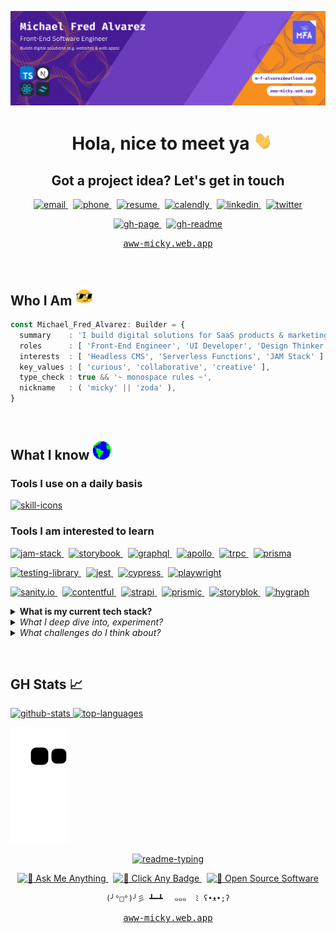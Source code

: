 ![🎈](./assets/images/banner.png)

<div align="center">
  <h1>
    &nbsp;
    <b>Hola, nice to meet ya</b>
    <img alt="👋" width="30" src="./assets/gifs/wave.gif" />
  </h1>

  <h2>
    <span>Got a project idea?</span>
    <span>Let's get in touch</span>
  </h2>

  [ ![email][email-badge] ][email-link] &nbsp;
  [ ![phone][phone-badge] ][phone-link] &nbsp;
  [ ![resume][resume-badge] ][resume-link] &nbsp;
  [ ![calendly][calendly-badge] ][calendly-link] &nbsp;
  [ ![linkedin][linkedin-badge] ][linkedin-link] &nbsp;
  [ ![twitter][twitter-badge] ][twitter-link]

  [ ![gh-page][gh-page-badge] ][gh-page-link] &nbsp;
  [ ![gh-readme][gh-readme-badge] ][gh-readme-link]

  <kbd><a href="https://aww-micky.web.app">aww-micky.web.app</a></kbd>
</div>

![<hr />][hr-snapshot]

## Who I Am <img alt="😎" width="30" src="./assets/gifs/sunglasses.gif" />

```ts
const Michael_Fred_Alvarez: Builder = {
  summary    : 'I build digital solutions for SaaS products & marketing agencies',
  roles      : [ 'Front-End Engineer', 'UI Developer', 'Design Thinker' ],
  interests  : [ 'Headless CMS', 'Serverless Functions', 'JAM Stack' ],
  key_values : [ 'curious', 'collaborative', 'creative' ],
  type_check : true && '~ 𝚖𝚘𝚗𝚘𝚜𝚙𝚊𝚌𝚎 𝚛𝚞𝚕𝚎𝚜 ~',
  nickname   : ( 'micky' || 'zoda' ),
}
```

![<hr />][hr-snapshot]

## What I know <img alt="🌎" width="30" src="./assets/gifs/earth.gif" />

### Tools I use on a daily basis

<a 
target="_blank" 
title="open 'skill icons' repo" 
href="https://github.com/tandpfun/skill-icons#readme">
  <img 
  alt="skill-icons" 
  src="https://skillicons.dev/icons?i=ts,nextjs,react,tailwind,sass,figma,vscode,git" 
  />
</a>

### Tools I am interested to learn

[ ![jam-stack][jam-stack-badge] ][jam-stack-link] &nbsp;
[ ![storybook][storybook-badge] ][storybook-link] &nbsp;
[ ![graphql][graphql-badge] ][graphql-link] &nbsp;
[ ![apollo][apollo-badge] ][apollo-link] &nbsp;
[ ![trpc][trpc-badge] ][trpc-link] &nbsp;
[ ![prisma][prisma-badge] ][prisma-link]

[ ![testing-library][testing-library-badge] ][testing-library-link] &nbsp;
[ ![jest][jest-badge] ][jest-link] &nbsp;
[ ![cypress][cypress-badge] ][cypress-link] &nbsp;
[ ![playwright][playwright-badge] ][playwright-link]

[ ![sanity.io][sanity-badge] ][sanity-link] &nbsp;
[ ![contentful][contentful-badge] ][contentful-link] &nbsp;
[ ![strapi][strapi-badge] ][strapi-link] &nbsp;
[ ![prismic][prismic-badge] ][prismic-link] &nbsp;
[ ![storyblok][storyblok-badge] ][storyblok-link] &nbsp;
[ ![hygraph][hygraph-badge] ][hygraph-link]



<details>
<summary>
<b>What is my current tech stack?</b>
</summary>


<table>
<tbody>
<!-- BASE - Web Development -->
<tr>
  <td>
  <details>
  <summary>
  <code>BASE - Web Development</code>
  </summary>
  
  ```
  TypeScript        :: type safety transpiler
  Vite              :: build tool
  Next.js           :: SSR & SSG framework
  React             :: js framework/library
  ```

  </details>
  </td>
  <td>

  [ ![typescript][typescript-badge] ][typescript-link]
  [ ![vite][vite-badge] ][vite-link]
  [ ![next.js][next.js-badge] ][next.js-link]
  [ ![react][react-badge] ][react-link]

  </td>
</tr>
<!-- UI - Component-Driven Development -->
<tr>
  <td>
  <details>
  <summary>
  <code>UI - Component-Driven Development</code>
  </summary>
  
  ```
  Sass              :: css preprocessor
  Tailwind CSS      :: css framework/library
  Twin Macro        :: tailwind compiler tool
  Styled-Components :: css-in-jsx
  Framer Motion     :: react motion library
  ```

  </details>
  </td>
  <td>

  [ ![sass][sass-badge] ][sass-link]
  [ ![tailwind-css][tailwind-css-badge] ][tailwind-css-link]
  [ ![twin-macro][twin-macro-badge] ][twin-macro-link]
  [ ![styled-components][styled-components-badge] ][styled-components-link]
  [ ![framer-motion][framer-motion-badge] ][framer-motion-link]

  </td>
</tr>
<!-- API - Data-Driven Development -->
<tr>
  <td>
  <details>
  <summary>
  <code>API - Data-Driven Development</code>
  </summary>
  
  ```
  Zustand         :: global state management (for ui data)
  React Query     :: async state management (for api data)
  React Router    :: routing state management
  React Hook Form :: form state management
  Zod             :: schema declaration & validation
  Ky              :: promise-based http request
  ```

  </details>
  </td>
  <td>

  [ ![zustand][zustand-badge] ][zustand-link]
  [ ![react-query][react-query-badge] ][react-query-link]
  [ ![react-router][react-router-badge] ][react-router-link]
  [ ![react-hook-form][react-hook-form-badge] ][react-hook-form-link]
  [ ![zod][zod-badge] ][zod-link]
  [ ![ky][ky-badge] ][ky-link]

  </td>
</tr>
</tbody>
</table>
</details>



<details>
<summary>
<i>What I deep dive into, experiment?</i>
</summary>
<br />

| | |
| - | - |
| Framer Motion     | [ ![framer-motion][framer-motion-badge] ][framer-motion-link] |
| Three.js | [ ![three.js][three.js-badge] ][three.js-link] |
| P5.js    | [ ![p5.js][p5.js-badge] ][p5.js-link] |
| Green Sock (GSAP) | [ ![green-sock][green-sock-badge] ][green-sock-link] |
| WebGL    | [ ![webgl][webgl-badge] ][webgl-link] |
| SVG (Animation)   | [ ![svg][svg-badge] ][svg-link] |
| Canvas   | [ ![canvas][canvas-badge] ][canvas-link] |
</details>

<details>
<summary>
<i>What challenges do I think about?</i>
</summary>
<br />

> How to build from design system to ui library?

`e.g.` figma, zeplin, react, storybook

> How to type check specific data?

`e.g.` async data, form data, generic props

> How to integrate these technologies?

`e.g.` tRPC, Prisma, PlanetScale

> How to compose content strategy for Headless CMS projects?

`i.e.` content structure, repeat content usage, real-time collaboration

> How to improve & maintain web performance for build time?

`i.e.` import sizes, image optimizations, reusable components

> How to manage service costs?
  
`i.e.` api usage, run server, data analytics

> What otherly things can I learn to make?

- creative coding
- generative art
- digital art (media, interactive)

</details>

![<hr />][hr-snapshot]

<!-- ## Have a project idea? Let's talk -->

## GH Stats 📈

<a 
target="_blank" 
title="open 'github-readme-stats' repo" 
href="https://github.com/anuraghazra/github-readme-stats#readme">
  <img 
  height="165" 
  alt="github-stats" 
  src="https://github-readme-stats.vercel.app/api?username=awwmicky&theme=blue-green&include_all_commits=true&count_private=true&show_icons=true" 
  />
  <img 
  height="165" 
  alt="top-languages" 
  src="https://github-readme-stats.vercel.app/api/top-langs/?username=awwmicky&theme=blue-green&layout=compact&langs_count=4" 
  />
</a>

<a 
target="_blank" 
title="open 'generate snake' repo" 
href="https://github.com/Platane/snk#readme">
  <img 
  height="185" 
  alt="github-contribution-grid-snake" 
  src="https://raw.githubusercontent.com/awwmicky/awwmicky/output/snake.svg" 
  />
</a>

<div align="center">
  <a 
  target="_blank" 
  title="open 'readme typing svg' repo"
  href="https://github.com/DenverCoder1/readme-typing-svg#readme">
    <img
    width="50%"
    alt="readme-typing"
    src="https://readme-typing-svg.herokuapp.com?duration=5500&color=0Cf474&background=FFFFFF00&hCenter=true&vCenter=true&width=450&lines=Thanks+for+visiting!+Enjoy+your+day+~"
    />
  </a>
</div>

<div align="center">

[ ![💭 Ask Me Anything][ama-badge] ][ama-link] &nbsp;
[ ![👀 Click Any Badge][resource-badge] ][resource-link] &nbsp;
[ ![🤍 Open Source Software][oss-badge] ][oss-link]

`(╯°□°)╯彡 ┻━┻ ` &nbsp; `๑๑๑  ﾐ ʕ•ᴥ•;ʔ`

<kbd><a href="https://aww-micky.web.app">aww-micky.web.app</a></kbd>
</div>

![<hr />][hr-snapshot]

<!-- 
========================
====== ACCESSORY ====== 
========================
-->

[hr-snapshot]: https://capsule-render.vercel.app/api?type=rect&color=gradient&height=2.5

<!-- 
==================
====== SOCIAL ====== 
==================
-->

<!-- Portfolio -->
[portfolio-link]: https://rebrand.ly/michael-fred-alvarez__portfolio
[portfolio-badge]: https://img.shields.io/website-live-issue-sucess-important/https/aww-micky.web.app/?style=for-the-badge

<!-- Email -->
[email-link]: mailto:m-f-alvarez@outlook.com
[email-badge]: https://img.shields.io/badge/📧_Email-CF1920?style=for-the-badge
<!-- Phone -->
[phone-link]: https://rebrand.ly/michael-fred-alvarez__phone
[phone-badge]: https://img.shields.io/badge/📞_Phone-08a35f?style=for-the-badge
<!-- Resume -->
[resume-link]: https://rebrand.ly/michael-fred-alvarez__resume
[resume-badge]: https://img.shields.io/badge/📄_Resume-DFDFDF?style=for-the-badge
<!-- Calendly -->
[calendly-link]: https://calendly.com/michael-fred-alvarez/session
[calendly-badge]: https://img.shields.io/badge/📅_Calendly-006BFF?style=for-the-badge
<!-- LinkedIn -->
[linkedin-link]: https://linkedin.com/in/awwmicky
[linkedin-badge]: https://img.shields.io/badge/LinkedIn-0077B5?logoColor=FFF&style=for-the-badge&logo=linkedin
<!-- Twitter -->
[twitter-link]: https://twitter.com/awwmicky
[twitter-badge]: https://img.shields.io/badge/Twitter-1DA1F2?logoColor=FFF&style=for-the-badge&logo=twitter

<!-- GitHub -->
[gh-page-link]: https://github.com/awwmicky/awwmicky.github.io
[gh-readme-link]: https://github.com/awwmicky/awwmicky
[gh-page-badge]: https://img.shields.io/badge/GH_PAGE-222222?labelColor=333333&logoColor=FFF&style=flat&logo=github
[gh-readme-badge]: https://img.shields.io/badge/GH_README-222222?labelColor=333333&logoColor=FFF&style=flat&logo=github

<!-- 
========================
====== ALTERNATIVE ======  
========================
-->

<!-- ama -->
[ama-link]: https://github.com/awwmicky/awwmicky/issues/new
[ama-badge]: https://img.shields.io/badge/Ask_me_anything-💭_Let's_chat-33CC99
<!-- shield -->
[resource-link]: ./docs/index.md
[resource-badge]: https://img.shields.io/badge/Click_any_badges-👀_For_resources-FFF
<!-- oss -->
[oss-link]: https://github.com/ellerbrock/open-source-badges/
[oss-badge]: https://badges.frapsoft.com/os/v2/open-source.svg


<!-- 
======================== 
====== TECH STACK ====== 
======================== 
-->

<!-- TypeScript -->

[typescript-link]: https://typescriptlang.org/
[typescript-badge]: https://img.shields.io/badge/TypeScript-3178C6?logoColor=FFF&logo=typescript

<!-- Vite -->

[vite-link]: https://vitejs.dev/
[vite-badge]: https://img.shields.io/badge/Vite-B73BFE?logoColor=FFD62E&logo=vite

<!-- Next.js -->

[next.js-link]: https://nextjs.org/
[next.js-badge]: https://img.shields.io/badge/Next.js-000?logoColor=FFF&logo=next.js

<!-- React -->

[react-link]: https://reactjs.org/
[react-badge]: https://img.shields.io/badge/React.js-00D8FF?logoColor=20232A&logo=react

<!-- 
======================== 
-->

<!-- Sass -->

[sass-link]: https://sass-lang.com/
[sass-badge]: https://img.shields.io/badge/Sass-CC6699?logoColor=FFFFFF&style=flat-square&logo=sass

<!-- Tailwind CSS -->

[tailwind-css-link]: https://tailwindcss.com/
[tailwind-css-badge]: https://img.shields.io/badge/Tailwind_CSS-38BDF8?&logoColor=FFF&logo=tailwind-css

<!-- Twin Macro -->

[twin-macro-link]: https://tailwindcss.com/
[twin-macro-badge]: https://img.shields.io/badge/Twin_Macro-C100E0?&logoColor=FFF&logo=addthis

<!-- Styled-Components -->

[styled-components-link]: https://styled-components.com/
[styled-components-badge]: https://img.shields.io/badge/Styled--Components-DB7093?logoColor=FFF&logo=styled-components

<!-- Framer Motion -->

[framer-motion-link]: https://framer.com/motion/
[framer-motion-badge]: https://img.shields.io/badge/Framer_Motion-DA39A3?logoColor=FFF&logo=framer

<!-- 
======================== 
-->

<!-- Zustand -->

[zustand-link]: https://zustand-demo.pmnd.rs/
[zustand-badge]: https://img.shields.io/badge/Zustand-716257?logoColor=FFF&logo=addthis

<!-- React Query -->

[react-query-link]: https://tanstack.com/query/
[react-query-badge]: https://img.shields.io/badge/React_Query-FF4154?logoColor=FFD94C&logo=react-query

<!-- React Router -->

[react-router-link]: https://reactrouter.com/
[react-router-badge]: https://img.shields.io/badge/React_Router-CA4245?logoColor=FFF&logo=react-router

<!-- React Hook Form -->

[react-hook-form-link]: https://react-hook-form.com/
[react-hook-form-badge]: https://img.shields.io/badge/React_Hook_Form-EC5990?logoColor=FFF&logo=react-hook-form

<!-- Zod -->

[zod-link]: https://zod.dev/
[zod-badge]: https://img.shields.io/badge/Zod-3068B7?logoColor=FFF&logo=addthis

<!-- Ky -->

[ky-link]: https://npmjs.com/package/ky
[ky-badge]: https://img.shields.io/badge/Ky-F1423D?logoColor=FFF&logo=addthis

<!-- 
======================== 
-->

<!-- JSON Server -->

[json-server-link]: https://npmjs.com/package/json-server
[json-server-badge]: https://img.shields.io/badge/JSON--Server-1E3A8A?logoColor=FFF&logo=json

<!-- 
======================== 
====== LEARNING ====== 
======================== 
-->

<!-- JAM Stack -->

[jam-stack-link]: https://jamstack.org/
[jam-stack-badge]: https://img.shields.io/badge/JAM_Stack-F00080?logoColor=FFF&logo=jamstack

<!-- Storybook -->

[storybook-link]: https://storybook.js.org/
[storybook-badge]: https://img.shields.io/badge/Storybook-FF4785?logoColor=FFF&logo=storybook

<!-- GraphQL -->

[graphql-link]: https://graphql.org/
[graphql-badge]: https://img.shields.io/badge/GraphQL-E10098?logoColor=FFF&logo=graphql

<!-- Apollo -->

[apollo-link]: https://apollographql.com/
[apollo-badge]: https://img.shields.io/badge/Apollo-311C87?logoColor=FFF&logo=apollo-graphql

<!-- tRPC -->
[trpc-link]: https://trpc.io/
[trpc-badge]: https://img.shields.io/badge/tRPC-2596BE?logoColor=FFF&logo=trpc

<!-- Prisma -->
[prisma-link]: https://prisma.io/
[prisma-badge]: https://img.shields.io/badge/Prisma-2D3748?logoColor=FFF&logo=prisma

<!-- 
====================
====== TESTING ====== 
====================
-->

<!-- Testing Library -->

[testing-library-link]: https://testing-library.com/
[testing-library-badge]: https://img.shields.io/badge/Testing_Library-E33332?logoColor=FFF&logo=testing-library

<!-- Jest -->

[jest-link]: https://jestjs.io/
[jest-badge]: https://img.shields.io/badge/Jest-C21325?logoColor=FFF&logo=jest

<!-- Cypress -->

[cypress-link]: https://cypress.io/
[cypress-badge]: https://img.shields.io/badge/Cypress-17202C?logoColor=FFF&logo=cypress

<!-- Playwright -->

[playwright-link]: https://playwright.dev/
[playwright-badge]: https://img.shields.io/badge/Playwright-45BA4B?logoColor=FFF&logo=playwright

<!-- 
==================
====== CMS ======= 
==================
-->

<!-- sanity -->

[sanity-link]: https://sanity.io/
[sanity-badge]: https://img.shields.io/badge/Sanity-F03E2F?logoColor=000&logo=addthis

<!-- contentful -->

[contentful-link]: https://contentful.com/
[contentful-badge]: https://img.shields.io/badge/Contentful-0B6AE6?logoColor=000&logo=addthis

<!-- strapi -->

[strapi-link]: https://strapi.io/
[strapi-badge]: https://img.shields.io/badge/Strapi-8C4bFF?logoColor=000&logo=addthis

<!-- prismic -->

[prismic-link]: https://prismic.io/
[prismic-badge]: https://img.shields.io/badge/Prismic-5163BA?logoColor=000&logo=addthis

<!-- storyblok -->

[storyblok-link]: https://storyblok.com/home
[storyblok-badge]: https://img.shields.io/badge/Storyblok-00B3B0?logoColor=000&logo=addthis

<!-- hygraph -->

[hygraph-link]: https://hygraph.com/
[hygraph-badge]: https://img.shields.io/badge/Hygraph-090E24?logoColor=FFF&logo=addthis

<!-- 
========================= 
====== GRAPHICS ======= 
========================= 
-->

<!-- Three.js -->

[three.js-link]: https://threejs.org/
[three.js-badge]: https://img.shields.io/badge/Three.js-000?logoColor=FFF&logo=three.js

<!-- Green Sock (GSAP) -->

[green-sock-link]: https://greensock.com/gsap/
[green-sock-badge]: https://img.shields.io/badge/Green_Sock-88CE02?logoColor=000&logo=greensock

<!-- P5.js -->

[p5.js-link]: https://p5js.org/
[p5.js-badge]: https://img.shields.io/badge/P5.js-ED225D?logoColor=FFF&logo=p5.js

<!-- SVG (Animation) -->

[svg-link]: https://w3.org/Graphics/SVG/
[svg-badge]: https://img.shields.io/badge/SVG-FFB13B?logoColor=000&logo=svg

<!-- Canvas -->

[canvas-link]: https://w3.org/WAI/PF/HTML/wiki/Canvas
[canvas-badge]: https://img.shields.io/badge/Canvas-9BDC10?logoColor=000&logo=addthis

<!-- WebGL -->

[webgl-link]: https://get.webgl.org/
[webgl-badge]: https://img.shields.io/badge/WebGL-990000?logoColor=FFF&logo=webgl